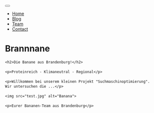 <!DOCTYPE html>
<html>

<head>
  <meta charset="utf-8">
  <meta name="viewport" content="width=device-width, initial-scale=1">
  <link rel="stylesheet" href="https://stackpath.bootstrapcdn.com/bootstrap/4.1.3/css/bootstrap.min.css">
  <link rel="stylesheet" href="/main.css">
  <title>Brannnane</title>
</head>

<body>
  <nav class="navbar navbar-expand-lg navbar-light bg-light">
    <div class="container">
      <button class="navbar-toggler" type="button" data-toggle="collapse" data-target="#navbarMenu">
        <span class="navbar-toggler-icon"></span>
      </button>
      <div class="collapse navbar-collapse" id="navbarMenu">
        <ul class="navbar-nav">
          <li><a class="nav-link active" href="/">Home</a></li>
          <li><a class="nav-link" href="/blog/index.htm/">Blog</a></li>
          <li><a class="nav-link" href="/projects/">Team</a></li>
          <li><a class="nav-link" href="/contact/">Contact</a></li>
        </ul>
      </div>
    </div>
  </nav>



  <div class="container">
    <h1 class="title">Brannnane</h1>

    <h2>Die Banane aus Brandenburg!</h2>

    <p>Proteinreich - Klimaneutral - Regional</p>

    <p>Willkommen bei unserem kleinen Projekt "Suchmaschinoptimierung". Wir untersuchen die ...</p>

    <img src="test.jpg" alt="Banana">

    <p>Eurer Bananen-Team aus Brandenburg</p>
  </div>

  <script src="https://code.jquery.com/jquery-3.3.1.slim.min.js"></script>
  <script src="https://cdnjs.cloudflare.com/ajax/libs/popper.js/1.14.3/umd/popper.min.js"></script>
  <script src="https://stackpath.bootstrapcdn.com/bootstrap/4.1.3/js/bootstrap.min.js"></script>
</body>

</html>